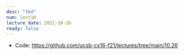 ```yaml
---
desc: "tbd"
num: lect10
lecture_date: 2021-10-26
ready: false
---
```


* Code: <https://github.com/ucsb-cs16-f21/lectures/tree/main/10.26>
